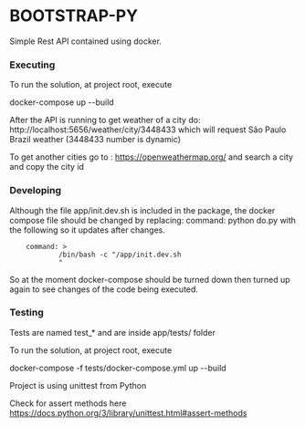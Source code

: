# BOOTSTRAP-PY #

Simple Rest API contained using docker.


### Executing

To run the solution, at project root, execute 

docker-compose up --build

After the API is running to get weather of a city do:
http://localhost:5656/weather/city/3448433 which will request São Paulo Brazil weather (3448433 number is dynamic)

To get another cities go to : https://openweathermap.org/ and search a city and copy the city id


### Developing

Although the file app/init.dev.sh is included in the package, the docker compose file should be changed by replacing: command:  python do.py with the following so it updates after changes.

        command: >
                /bin/bash -c "/app/init.dev.sh
                "


So at the moment docker-compose should be turned down then turned up again to see changes of the code being executed.



### Testing

Tests are named test_* and are inside app/tests/ folder

To run the solution, at project root, execute 

docker-compose -f tests/docker-compose.yml up --build

Project is using unittest from Python

Check for assert methods here https://docs.python.org/3/library/unittest.html#assert-methods





